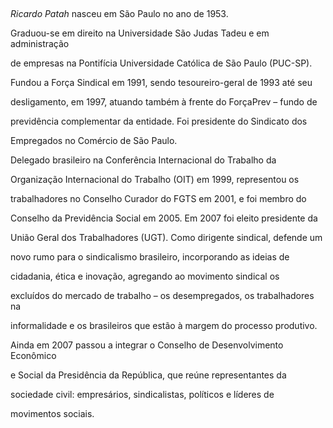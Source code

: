 

 



*Ricardo Patah* nasceu em São Paulo no ano de 1953.



Graduou-se em direito na Universidade São Judas Tadeu e em administração

de empresas na Pontifícia Universidade Católica de São Paulo (PUC-SP).



Fundou a Força Sindical em 1991, sendo tesoureiro-geral de 1993 até seu

desligamento, em 1997, atuando também à frente do ForçaPrev – fundo de

previdência complementar da entidade. Foi presidente do Sindicato dos

Empregados no Comércio de São Paulo.



Delegado brasileiro na Conferência Internacional do Trabalho da

Organização Internacional do Trabalho (OIT) em 1999, representou os

trabalhadores no Conselho Curador do FGTS em 2001, e foi membro do

Conselho da Previdência Social em 2005. Em 2007 foi eleito presidente da

União Geral dos Trabalhadores (UGT). Como dirigente sindical, defende um

novo rumo para o sindicalismo brasileiro, incorporando as ideias de

cidadania, ética e inovação, agregando ao movimento sindical os

excluídos do mercado de trabalho – os desempregados, os trabalhadores na

informalidade e os brasileiros que estão à margem do processo produtivo.



Ainda em 2007 passou a integrar o Conselho de Desenvolvimento Econômico

e Social da Presidência da República, que reúne representantes da

sociedade civil: empresários, sindicalistas, políticos e líderes de

movimentos sociais.



 



